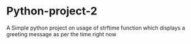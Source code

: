 # Python-project-2
A Simple python project on usage of strftime function which displays a greeting message as per the time right now
